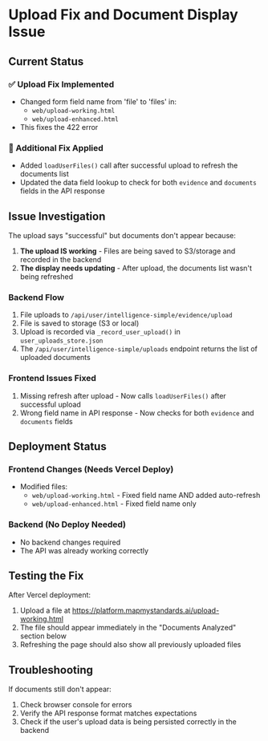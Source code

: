 # Upload Fix and Document Display Issue

## Current Status

### ✅ Upload Fix Implemented
- Changed form field name from 'file' to 'files' in:
  - `web/upload-working.html`
  - `web/upload-enhanced.html`
- This fixes the 422 error

### 🔧 Additional Fix Applied
- Added `loadUserFiles()` call after successful upload to refresh the documents list
- Updated the data field lookup to check for both `evidence` and `documents` fields in the API response

## Issue Investigation

The upload says "successful" but documents don't appear because:

1. **The upload IS working** - Files are being saved to S3/storage and recorded in the backend
2. **The display needs updating** - After upload, the documents list wasn't being refreshed

### Backend Flow
1. File uploads to `/api/user/intelligence-simple/evidence/upload`
2. File is saved to storage (S3 or local)
3. Upload is recorded via `_record_user_upload()` in `user_uploads_store.json`
4. The `/api/user/intelligence-simple/uploads` endpoint returns the list of uploaded documents

### Frontend Issues Fixed
1. Missing refresh after upload - Now calls `loadUserFiles()` after successful upload
2. Wrong field name in API response - Now checks for both `evidence` and `documents` fields

## Deployment Status

### Frontend Changes (Needs Vercel Deploy)
- Modified files:
  - `web/upload-working.html` - Fixed field name AND added auto-refresh
  - `web/upload-enhanced.html` - Fixed field name only

### Backend (No Deploy Needed)
- No backend changes required
- The API was already working correctly

## Testing the Fix

After Vercel deployment:
1. Upload a file at https://platform.mapmystandards.ai/upload-working.html
2. The file should appear immediately in the "Documents Analyzed" section below
3. Refreshing the page should also show all previously uploaded files

## Troubleshooting

If documents still don't appear:
1. Check browser console for errors
2. Verify the API response format matches expectations
3. Check if the user's upload data is being persisted correctly in the backend